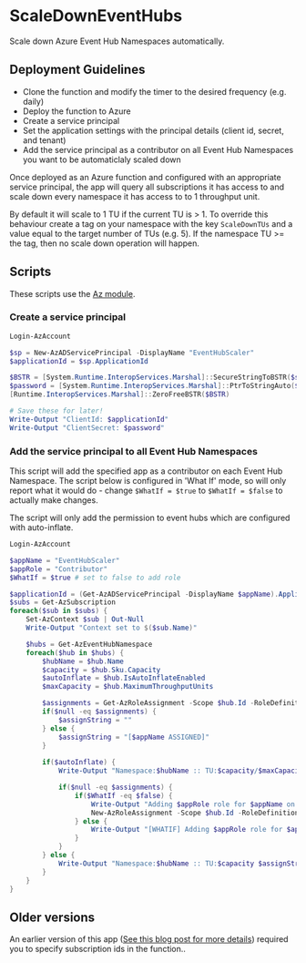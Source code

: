 # ScaleDownEventHubs

Scale down Azure Event Hub Namespaces automatically.

## Deployment Guidelines

- Clone the function and modify the timer to the desired frequency (e.g. daily)
- Deploy the function to Azure
- Create a service principal
- Set the application settings with the principal details (client id, secret, and tenant)
- Add the service principal as a contributor on all Event Hub Namespaces you want to be automaticlaly scaled down

Once deployed as an Azure function and configured with an appropriate service principal, the app will query all subscriptions it has access to and scale down every namespace it has access to to 1 throughput unit.

By default it will scale to 1 TU if the current TU is > 1.  To override this behaviour create a tag on your namespace with the key `ScaleDownTUs` and a value equal to the target number of TUs (e.g. 5).  If the namespace TU >= the tag, then no scale down operation will happen.

## Scripts

These scripts use the [Az module].

### Create a service principal

```powershell
Login-AzAccount

$sp = New-AzADServicePrincipal -DisplayName "EventHubScaler"
$applicationId = $sp.ApplicationId

$BSTR = [System.Runtime.InteropServices.Marshal]::SecureStringToBSTR($sp.Secret)
$password = [System.Runtime.InteropServices.Marshal]::PtrToStringAuto($BSTR)
[Runtime.InteropServices.Marshal]::ZeroFreeBSTR($BSTR)

# Save these for later!
Write-Output "ClientId: $applicationId"
Write-Output "ClientSecret: $password"
```

### Add the service principal to all Event Hub Namespaces

This script will add the specified app as a contributor on each Event Hub Namespace.  The script below is configured in 'What If' mode, so will only report what it would do - change `$WhatIf = $true` to `$WhatIf = $false` to actually make changes.

The script will only add the permission to event hubs which are configured with auto-inflate.

```powershell
Login-AzAccount

$appName = "EventHubScaler"
$appRole = "Contributor"
$WhatIf = $true # set to false to add role

$applicationId = (Get-AzADServicePrincipal -DisplayName $appName).ApplicationId
$subs = Get-AzSubscription
foreach($sub in $subs) {
    Set-AzContext $sub | Out-Null
    Write-Output "Context set to $($sub.Name)"

    $hubs = Get-AzEventHubNamespace
    foreach($hub in $hubs) {
        $hubName = $hub.Name
        $capacity = $hub.Sku.Capacity
        $autoInflate = $hub.IsAutoInflateEnabled
        $maxCapacity = $hub.MaximumThroughputUnits

        $assignments = Get-AzRoleAssignment -Scope $hub.Id -RoleDefinitionName $appRole -ServicePrincipalName $applicationId 
        if($null -eq $assignments) {
            $assignString = ""
        } else {
            $assignString = "[$appName ASSIGNED]"
        }
        
        if($autoInflate) {
            Write-Output "Namespace:$hubName :: TU:$capacity/$maxCapacity $scaleDownTUs $assignString"

            if($null -eq $assignments) {
                if($WhatIf -eq $false) {
                    Write-Output "Adding $appRole role for $appName on $hubName"
                    New-AzRoleAssignment -Scope $hub.Id -RoleDefinitionName $appRole -ApplicationId $applicationId | Out-Null
                } else {
                    Write-Output "[WHATIF] Adding $appRole role for $appName on $hubName"
                }
            }
        } else {
            Write-Output "Namespace:$hubName :: TU:$capacity $assignString"
        }
    }
}
```

## Older versions

An earlier version of this app ([See this blog post for more details](http://tjaddison.com/2017/12/10/Auto-deflating-Event-Hubs-with-a-function-app)) required you to specify subscription ids in the function..

[Az module]: https://docs.microsoft.com/en-us/powershell/azure/install-az-ps